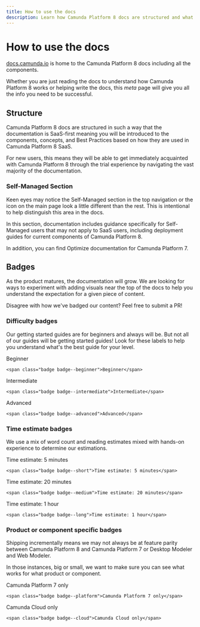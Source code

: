 ```yaml
---
title: How to use the docs
description: Learn how Camunda Platform 8 docs are structured and what you can expect when using the docs
---
```


# How to use the docs

[docs.camunda.io](https://docs.camunda.io) is home to the Camunda Platform 8 docs including all the components. 

Whether you are just reading the docs to understand how Camunda Platform 8 works or helping write the docs, this _meta_ page will give you all the info you need to be successful.

## Structure

Camunda Platform 8 docs are structured in such a way that the documentation is SaaS-first meaning you will be introduced to the components, concepts, and Best Practices based on how they are used in Camunda Platform 8 SaaS.

For new users, this means they will be able to get immediately acquainted with Camunda Platform 8 through the trial experience by navigating the vast majority of the documentation.

### Self-Managed Section

Keen eyes may notice the Self-Managed section in the top navigation or the icon on the main page look a little different than the rest. This is intentional to help distinguish this area in the docs. 

In this section, documentation includes guidance specifically for Self-Managed users that may not apply to SaaS users, including deployment guides for current components of Camunda Platform 8. 

In addition, you can find Optimize documentation for Camunda Platform 7. 

## Badges

As the product matures, the documentation will grow. We are looking for ways to experiment with adding visuals near the top of the docs to help you understand the expectation for a given piece of content.

Disagree with how we've badged our content? Feel free to submit a PR!

### Difficulty badges

Our getting started guides are for beginners and always will be. But not all of our guides will be getting started guides! Look for these labels to help you understand what's the best guide for your level.


<span class="badge badge--beginner">Beginner</span> 

`<span class="badge badge--beginner">Beginner</span>`

<span class="badge badge--intermediate">Intermediate</span>

`<span class="badge badge--intermediate">Intermediate</span>`

<span class="badge badge--advanced">Advanced</span>

`<span class="badge badge--advanced">Advanced</span>`

### Time estimate badges

We use a mix of word count and reading estimates mixed with hands-on experience to determine our estimations. 

<span class="badge badge--short">Time estimate: 5 minutes</span>

`<span class="badge badge--short">Time estimate: 5 minutes</span>`

<span class="badge badge--medium">Time estimate: 20 minutes</span>

`<span class="badge badge--medium">Time estimate: 20 minutes</span>`

<span class="badge badge--long">Time estimate: 1 hour</span>

`<span class="badge badge--long">Time estimate: 1 hour</span>`

### Product or component specific badges

Shipping incrementally means we may not always be at feature parity between Camunda Platform 8 and Camunda Platform 7 or Desktop Modeler and Web Modeler. 

In those instances, big or small, we want to make sure you can see what works for what product or component.

<span class="badge badge--platform">Camunda Platform 7 only</span>

`<span class="badge badge--platform">Camunda Platform 7 only</span>`

<span class="badge badge--cloud">Camunda Cloud only</span>

`<span class="badge badge--cloud">Camunda Cloud only</span>`